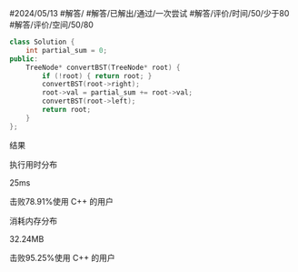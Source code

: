 #2024/05/13 #解答/ #解答/已解出/通过/一次尝试 #解答/评价/时间/50/少于80 #解答/评价/空间/50/80 

``` cpp
class Solution {
	int partial_sum = 0;
public:
	TreeNode* convertBST(TreeNode* root) {
		if (!root) { return root; }
		convertBST(root->right);
		root->val = partial_sum += root->val;
		convertBST(root->left);
		return root;
	}
};
```

结果

执行用时分布

25ms

击败78.91%使用 C++ 的用户

消耗内存分布

32.24MB

击败95.25%使用 C++ 的用户